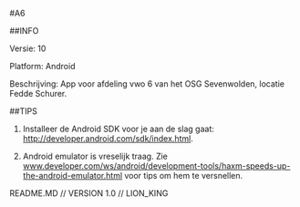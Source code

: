 #A6

##INFO

Versie: 10

Platform: Android

Beschrijving: App voor afdeling vwo 6 van het OSG Sevenwolden, locatie Fedde Schurer.


##TIPS

1) Installeer de Android SDK voor je aan de slag gaat: http://developer.android.com/sdk/index.html.

2) Android emulator is vreselijk traag. 
Zie www.developer.com/ws/android/development-tools/haxm-speeds-up-the-android-emulator.html
voor tips om hem te versnellen. 



README.MD // VERSION 1.0 // LION_KING    
